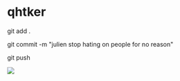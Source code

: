 # qhtker

git add .

git commit -m "julien stop hating on people for no reason"

git push

<img src ="https://38.media.tumblr.com/a7d7323885509fa85478fd30af784af9/tumblr_n6sxu83sGe1scd4jmo1_400.gif" />
